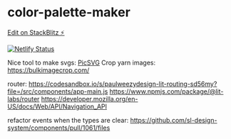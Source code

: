 # color-palette-maker

[Edit on StackBlitz ⚡️](https://stackblitz.com/edit/vitejs-vite-y7e9et)

[![Netlify Status](https://api.netlify.com/api/v1/badges/8be86204-9801-4d1f-9d3a-276fcb415b4d/deploy-status)](https://app.netlify.com/sites/colour-palette-maker/deploys)


Nice tool to make svgs: [PicSVG](https://picsvg.com/)
Crop yarn images: https://bulkimagecrop.com/

router:
https://codesandbox.io/s/paulweezydesign-lit-routing-sd56my?file=/src/components/app-main.js
https://www.npmjs.com/package/@lit-labs/router
https://developer.mozilla.org/en-US/docs/Web/API/Navigation_API

refactor events when the types are clear: https://github.com/sl-design-system/components/pull/1061/files

